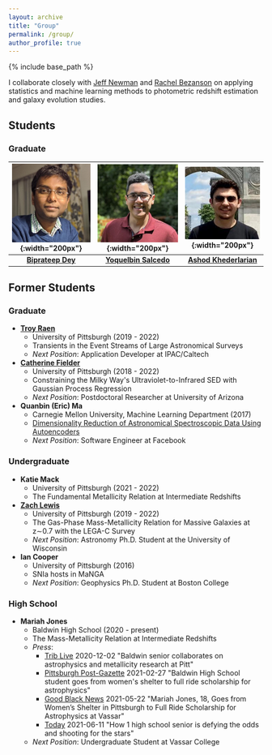 ```yaml
---
layout: archive
title: "Group"
permalink: /group/
author_profile: true
---
```


{% include base_path %}


I collaborate closely with [Jeff Newman](https://janewman-pitt-edu.github.io/) and [Rachel Bezanson](https://rachelbezanson.github.io/) on applying statistics and machine learning methods to photometric redshift estimation and galaxy evolution studies.


## Students
### Graduate

| ![Biprateep Dey](/images/Biprateep_Dey.jpg){:width="200px"} | ![Yoki Salcedo](/images/Yoki_Salcedo.jpg){:width="200px"} | ![Ashod Khederlarian](/images/Ashod_Khederlarian.jpg){:width="200px"} |
|:--:|:--:|:--:|
| **[Biprateep Dey](https://biprateep.github.io/)** | **[Yoquelbin Salcedo](https://yoquelbinsalcedo.github.io)** | **[Ashod Khederlarian](https://ashodkh.github.io)** |


## Former Students
### Graduate
* **[Troy Raen](https://troyraen.github.io/)**
    * University of Pittsburgh (2019 - 2022)
    * Transients in the Event Streams of Large Astronomical Surveys
    * _Next Position_: Application Developer at IPAC/Caltech
* **[Catherine Fielder](https://cfielder.github.io/)**
    * University of Pittsburgh (2018 - 2022)
    * Constraining the Milky Way's Ultraviolet-to-Infrared SED with Gaussian Process Regression
    * _Next Position_: Postdoctoral Researcher at University of Arizona
* **Quanbin (Eric) Ma**
    * Carnegie Mellon University, Machine Learning Department (2017)
    * [Dimensionality Reduction of Astronomical Spectroscopic Data Using Autoencoders](https://www.ml.cmu.edu/research/dap-papers/F17/dap-ma-quanbin.pdf)
    * _Next Position_: Software Engineer at Facebook

### Undergraduate
* **Katie Mack**
    * University of Pittsburgh (2021 - 2022)
    * The Fundamental Metallicity Relation at Intermediate Redshifts
* **[Zach Lewis](https://zachjlewis.github.io/)**
    * University of Pittsburgh (2019 - 2022)
    * The Gas-Phase Mass-Metallicity Relation for Massive Galaxies at z∼0.7 with the LEGA-C Survey
    * _Next Position_: Astronomy Ph.D. Student at the University of Wisconsin
* **Ian Cooper**
    * University of Pittsburgh (2016)
    * SNIa hosts in MaNGA
    * _Next Position_: Geophysics Ph.D. Student at Boston College

### High School
* **Mariah Jones**
    * Baldwin High School (2020 - present)
    * The Mass-Metallicity Relation at Intermediate Redshifts
    * _Press_:
        * [Trib Live](https://triblive.com/local/south-hills/baldwin-senior-collaborates-on-astrophysics-and-metallicity-research-at-pitt/) 2020-12-02 "Baldwin senior collaborates on astrophysics and metallicity research at Pitt"
        * [Pittsburgh Post-Gazette](https://www.post-gazette.com/news/19-neighbors/2021/02/27/19-Neighbors-Mariah-Jones-Baldwin-High-School-COVID-19/stories/202102260171) 2021-02-27 "Baldwin High School student goes from women's shelter to full ride scholarship for astrophysics"
        * [Good Black News](https://goodblacknews.org/2021/05/22/mariah-jones-18-goes-from-womens-shelter-in-pittsburgh-to-full-ride-scholarship-for-astrophysics-at-vassar/) 2021-05-22 "Mariah Jones, 18, Goes from Women’s Shelter in Pittsburgh to Full Ride Scholarship for Astrophysics at Vassar"
        * [Today](https://www.today.com/tmrw/how-high-school-senior-mariah-jones-became-scientific-researcher-t211429) 2021-06-11 "How 1 high school senior is defying the odds and shooting for the stars"
    * _Next Position_: Undergraduate Student at Vassar College
